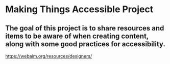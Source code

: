 <h1>Making Things Accessible Project</h1>

<h2>The goal of this project is to share resources and items to be aware of when creating content, along with some good practices for accessibility.</h2>



https://webaim.org/resources/designers/ 
